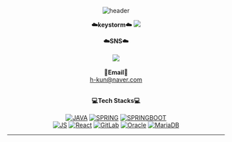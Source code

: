  <div align=center>
 
![header](https://capsule-render.vercel.app/api?type=Waving&color=auto&height=300&section=header&text=keystone%20&fontSize=60)
   
 **☁️keystorm☁️**
  <a href="https://keystorm.co.kr/"><img src="https://img.shields.io/badge/blog-3DDC84?style=flat-square&logo=Blogger&logoColor=white"/></a>

  
  
**☁️SNS☁️**
  <br/>
  <br/>
<a href="https://float.tistory.com/"><img src="https://img.shields.io/badge/blog-3DDC84?style=flat-square&logo=Blogger&logoColor=white"/></a>
  <br/>
  <br/>
**📧Email📧** 
 <br/>
h-kun@naver.com
 <br/>
 <br/>
 
**💻Tech Stacks💻️**
 <br/> 
 <br/>
[![JAVA](https://img.shields.io/badge/java-007396?style=flat-square&logo=JAVA&logoColor=white)](github.com/Joowon0220/TODO-List)
[![SPRING](https://img.shields.io/badge/spring-6DB33F?style=flat-square&logo=spring&logoColor=white)](github.com/Joowon0220/TODO-List)
[![SPRINGBOOT](https://img.shields.io/badge/springboot-6DB33F?style=flat-square&logo=springboot&logoColor=white)](github.com/Joowon0220/TODO-List) 
 <br/>
[![JS](https://img.shields.io/badge/JavaScript-F7DF1E?style=flat-square&logo=JavaScript&logoColor=black)](github.com/Joowon0220/TODO-List)
[![React](https://img.shields.io/badge/React-61DAFB?style=flat-square&logo=React&logoColor=white)](github.com/Joowon0220/TODO-List)
[![GitLab](https://img.shields.io/badge/GitLab-FCA121?style=flat-square&logo=gitlab&logoColor=white)](github.com/Joowon0220/TODO-List)
[![Oracle](https://img.shields.io/badge/Oracle-F80000?style=flat-square&logo=Oracle&logoColor=white)](github.com/Joowon0220/TODO-List)
[![MariaDB](https://img.shields.io/badge/MariaDB-6DB33F?style=flat-square&logo=MariaDB&logoColor=white)](github.com/Joowon0220/TODO-List) 
* * * 
<!-- [![Anurag's GitHub stats](https://github-readme-stats.vercel.app/api?username=anuraghazra)](https://github.com/anuraghazra/github-readme-stats)  -->
<!--  
* * * 
[![Top Langs](https://github-readme-stats.vercel.app/api/top-langs/?username=anuraghazra&layout=compact)](https://github.com/anuraghazra/github-readme-stats)
</div>
 -->
